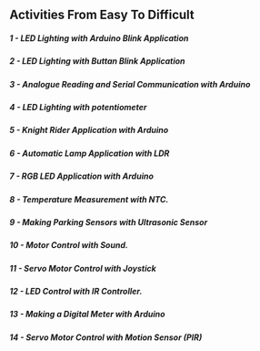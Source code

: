 ## Activities From Easy To Difficult

##### 1 - LED Lighting with Arduino Blink Application
##### 2 - LED Lighting with Buttan Blink Application	
##### 3 - Analogue Reading and Serial Communication with Arduino	
##### 4 - LED Lighting with potentiometer	
##### 5 - Knight Rider Application with Arduino	
##### 6 - Automatic Lamp Application with LDR	
##### 7 - RGB LED Application with Arduino	
##### 8 - Temperature Measurement with NTC.	
##### 9 - Making Parking Sensors with Ultrasonic Sensor	
##### 10 - Motor Control with Sound.	
##### 11 - Servo Motor Control with Joystick	
##### 12 - LED Control with IR Controller.
##### 13 - Making a Digital Meter with Arduino	
##### 14 - Servo Motor Control with Motion Sensor (PIR)	
